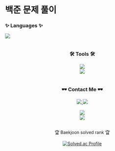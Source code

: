 # 백준 문제 풀이
<div align="left">
	<h3>✨ Languages ✨</h3>
</div>
<div align="left">
	<img src="https://img.shields.io/badge/JavaScript-F7DF1E?style=flat&logo=JavaScript&logoColor=white" />
</div>
<br>
<div align=center>
	<h3>🛠 Tools 🛠</h3>
</div>
<div align=center>
	<img src="https://img.shields.io/badge/Visual%20Studio%20Code-007ACC?style=flat&logo=VisualStudioCode&logoColor=white" />
	<br>
	<img src="https://img.shields.io/badge/GitHub-181717?style=flat&logo=GitHub&logoColor=white" />
</div>
<br>
<div align=center>
	<h3>🕶️ Contact Me 🕶️</h3>
</div>
<div align=center>
	<a href="https://velog.io/@ohs6006">
		<img src="https://img.shields.io/badge/Blog-FF9800?style=flat&logo=Blogger&logoColor=white" />
	</a>
	<a href="mailto:ohs6006@gmail.com">
		<img src="https://img.shields.io/badge/Mail-30B980?style=flat&logo=Gmail&logoColor=white" />
	</a>
	<br>
</div>
<div align=center>
<br>
	<div>
	   <img src="https://github-readme-stats.vercel.app/api/top-langs/?username=osh6006&layout=compact">
	</div>
	<div>
	   <img src="https://github-readme-stats.vercel.app/api?username=osh6006&show_icons=true">
	</div>
<br>
<p>🏆 Baekjoon solved rank 🏆</p>

[![Solved.ac Profile](http://mazassumnida.wtf/api/v2/generate_badge?boj=frontendohs)](https://solved.ac/frontendohs)
</div>
